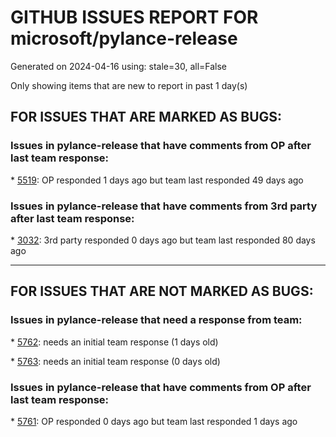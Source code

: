 
# GITHUB ISSUES REPORT FOR microsoft/pylance-release


Generated on 2024-04-16 using: stale=30, all=False


Only showing items that are new to report in past 1 day(s)


## FOR ISSUES THAT ARE MARKED AS BUGS:


### Issues in pylance-release that have comments from OP after last team response:


\* [5519](https://github.com/microsoft/pylance-release/issues/5519 "Auto-import fails in standalone files"): OP responded 1 days ago but team last responded 49 days ago

### Issues in pylance-release that have comments from 3rd party after last team response:


\* [3032](https://github.com/microsoft/pylance-release/issues/3032 "[Bug] Function parentheses autocomplete does not recognize existing parentheses "): 3rd party responded 0 days ago but team last responded 80 days ago

---

## FOR ISSUES THAT ARE NOT MARKED AS BUGS:


### Issues in pylance-release that need a response from team:


\* [5762](https://github.com/microsoft/pylance-release/issues/5762 "Pylance Crashing Constantly: `Error: Unhandled method python/isTrustedWorkspace`"): needs an initial team response (1 days old)

\* [5763](https://github.com/microsoft/pylance-release/issues/5763 "A promblem or question about pylance crashing in GPU rental platforms"): needs an initial team response (0 days old)

### Issues in pylance-release that have comments from OP after last team response:


\* [5761](https://github.com/microsoft/pylance-release/issues/5761 "Support `python.analysis.nodeExecutable` in `.vscode/settings.json` and with `${workspaceFolder}` templating"): OP responded 0 days ago but team last responded 1 days ago
